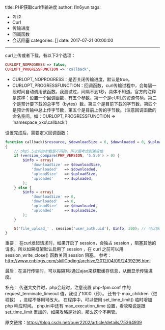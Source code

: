 title: PHP获取curl传输进度
author: l1n6yun
tags: 
 - PHP
 - Curl
 - 传输进度
 - 回调函数
 - 会话阻塞
categories: []
date: 2017-07-21 00:00:00
---
curl上传或者下载，有以下2个选项：

```php
CURLOPT_NOPROGRESS => false,
CURLOPT_PROGRESSFUNCTION => 'callback',
```

- CURLOPT_NOPROGRESS：是否关闭传输进度，默认是true。
- CURLOPT_PROGRESSFUNCTION：回调函数，curl传输过程中，会每隔一段时间自动调用该函数。我测试过，间隔不到1秒，具体不知道。官方的注释是这样：设置一个回调函数，有五个参数，第一个是cURL的资源句柄，第二个是预计要下载的总字节（bytes）数。第三个是目前下载的字节数，第四个是预计传输中总上传字节数，第五个是目前上传的字节数。（注意回调函数的命名空间。如：CURLOPT_PROGRESSFUNCTION => ‘namespace_xxx\callback’）

设置完成后，需要定义回调函数：

```php
function callback($resource, $downloadSize = 0, $downloaded = 0, $uploadSize = 0, $uploaded = 0)
{
    // php5.5之前的参数是不同的，所以要考虑到兼容性
    if (version_compare(PHP_VERSION, '5.5.0') > 0) {
        $info = array(
            'downloadSize' => $downloadSize,
            'downloaded'   => $downloaded,
            'uploadSize'   => $uploadSize,
            'uploaded'     => $uploaded,
        );
    } else {
        $info = array(
            'downloadSize' => 0,
            'downloaded'   => 0,
            'uploadSize'   => $downloaded,
            'uploaded'     => $uploadSize,
        );
    }

    S('file_upload_' . session('user_auth.uid'), $info, 300); // 可以将结果存放到缓存（这里是ThinkPHP例子）
} 
```

重要：
在curl发起请求时，如果开启了 session，会独占 session ，阻塞其他的请求。所以如果框架默认启用了 session ，在 curl 之前可以用session_write_close() 函数关闭 session 阻塞。
参考：http://www.cnblogs.com/skillCoding/archive/2012/04/09/2439296.html

最后：在进行传输时，可以每隔1秒通过ajax来获取缓存信息，从而显示传输进度。

补充：
传送大文件时，php会超时，注意设置 php-fpm.conf 中的 request_terminate_timeout 值，我设了1000（秒）。
还有个 max_children（进程数） ，进程不够用可改大。
在程序中，可以使用 set_time_limit() 临时增加 php 响应时间。
php.ini中还有 max_execution_time 设置，看攻略说是跟 set_time_limit 累加的，如果攻略是对的，那么这个不用管。

原文链接：https://blog.csdn.net/buer2202/article/details/75364939